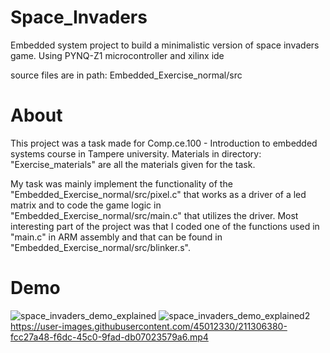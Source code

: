 # Space_Invaders
Embedded system project to build a minimalistic version of space invaders game.  Using PYNQ-Z1 microcontroller and xilinx ide

source files are in path: Embedded_Exercise_normal/src

# About
This project was a task made for Comp.ce.100 - Introduction to embedded systems course in Tampere university. Materials in directory: "Exercise_materials" are all the materials given for the task. 

My task was mainly implement the functionality of the "Embedded_Exercise_normal/src/pixel.c" that works as a driver of a led matrix and to code the game logic in  "Embedded_Exercise_normal/src/main.c" that utilizes the driver. Most interesting part of the project was that I coded one of the functions used in "main.c" in ARM assembly and that can be found in "Embedded_Exercise_normal/src/blinker.s".

# Demo
![space_invaders_demo_explained](https://user-images.githubusercontent.com/45012330/211307959-59b992ec-c3f9-485a-9ef8-b9e9bdd353ac.png)
![space_invaders_demo_explained2](https://user-images.githubusercontent.com/45012330/211307974-e25a3cde-eb17-4032-88e0-9eeddc6387bd.png)
https://user-images.githubusercontent.com/45012330/211306380-fcc27a48-f6dc-45c0-9fad-db07023579a6.mp4

